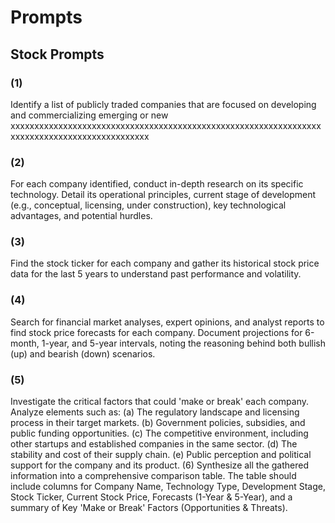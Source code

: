 # Prompts
## Stock Prompts 

### (1)
Identify a list of publicly traded companies that are focused on developing and commercializing emerging or new xxxxxxxxxxxxxxxxxxxxxxxxxxxxxxxxxxxxxxxxxxxxxxxxxxxxxxxxxxxxxxxxxxxxxxxxxxxxxxxxxxxxxxxxxxxxxx
### (2) 
For each company identified, conduct in-depth research on its specific technology. Detail its operational principles, current stage of development (e.g., conceptual, licensing, under construction), key technological advantages, and potential hurdles.
### (3)
Find the stock ticker for each company and gather its historical stock price data for the last 5 years to understand past performance and volatility.
### (4) 
Search for financial market analyses, expert opinions, and analyst reports to find stock price forecasts for each company. Document projections for 6-month, 1-year, and 5-year intervals, noting the reasoning behind both bullish (up) and bearish (down) scenarios.
### (5) 
Investigate the critical factors that could 'make or break' each company. Analyze elements such as:
(a) The regulatory landscape and licensing process in their target markets.
(b) Government policies, subsidies, and public funding opportunities.
(c) The competitive environment, including other startups and established companies in the same sector.
(d) The stability and cost of their supply chain.
(e) Public perception and political support for the company and its product.
(6) Synthesize all the gathered information into a comprehensive comparison table. The table should include columns for Company Name, Technology Type, Development Stage, Stock Ticker, Current Stock Price, Forecasts (1-Year & 5-Year), and a summary of Key 'Make or Break' Factors (Opportunities & Threats).
